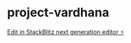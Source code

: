 # project-vardhana

[Edit in StackBlitz next generation editor ⚡️](https://stackblitz.com/~/github.com/madhukarkumar/project-vardhana)